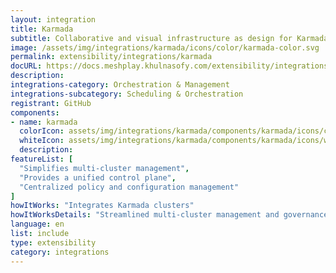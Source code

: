 ```yaml
---
layout: integration
title: Karmada
subtitle: Collaborative and visual infrastructure as design for Karmada
image: /assets/img/integrations/karmada/icons/color/karmada-color.svg
permalink: extensibility/integrations/karmada
docURL: https://docs.meshplay.khulnasofy.com/extensibility/integrations/karmada
description: 
integrations-category: Orchestration & Management
integrations-subcategory: Scheduling & Orchestration
registrant: GitHub
components: 
- name: karmada
  colorIcon: assets/img/integrations/karmada/components/karmada/icons/color/karmada-color.svg
  whiteIcon: assets/img/integrations/karmada/components/karmada/icons/white/karmada-white.svg
  description: 
featureList: [
  "Simplifies multi-cluster management",
  "Provides a unified control plane",
  "Centralized policy and configuration management"
]
howItWorks: "Integrates Karmada clusters"
howItWorksDetails: "Streamlined multi-cluster management and governance"
language: en
list: include
type: extensibility
category: integrations
---
```

